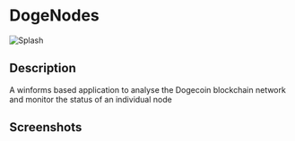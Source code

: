 # DogeNodes

![Splash](https://user-images.githubusercontent.com/124823644/217800333-62e54878-27ab-474c-abf4-fa7cf2817073.png)

## Description

A winforms based application to analyse the Dogecoin blockchain network and monitor the status of an individual node

## Screenshots

